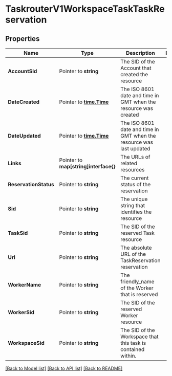 # TaskrouterV1WorkspaceTaskTaskReservation

## Properties
Name | Type | Description | Notes
------------ | ------------- | ------------- | -------------
**AccountSid** | Pointer to **string** | The SID of the Account that created the resource |
**DateCreated** | Pointer to [**time.Time**](time.Time.md) | The ISO 8601 date and time in GMT when the resource was created |
**DateUpdated** | Pointer to [**time.Time**](time.Time.md) | The ISO 8601 date and time in GMT when the resource was last updated |
**Links** | Pointer to **map[string]interface{}** | The URLs of related resources |
**ReservationStatus** | Pointer to **string** | The current status of the reservation |
**Sid** | Pointer to **string** | The unique string that identifies the resource |
**TaskSid** | Pointer to **string** | The SID of the reserved Task resource |
**Url** | Pointer to **string** | The absolute URL of the TaskReservation reservation |
**WorkerName** | Pointer to **string** | The friendly_name of the Worker that is reserved |
**WorkerSid** | Pointer to **string** | The SID of the reserved Worker resource |
**WorkspaceSid** | Pointer to **string** | The SID of the Workspace that this task is contained within. |

[[Back to Model list]](../README.md#documentation-for-models) [[Back to API list]](../README.md#documentation-for-api-endpoints) [[Back to README]](../README.md)


